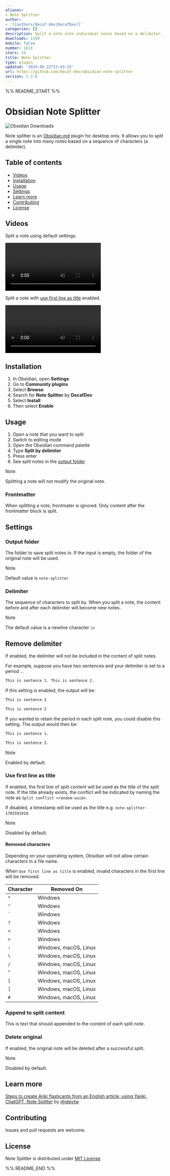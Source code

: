 ```yaml
---
aliases:
- Note Splitter
author:
- '[[authors/decaf-dev|DecafDev]]'
categories: []
description: Split a note into individual notes based on a delimiter.
downloads: 1159
mobile: false
number: 1613
stars: 15
title: Note Splitter
type: plugin
updated: '2024-09-22T13:43:25'
url: https://github.com/decaf-dev/obsidian-note-splitter
version: 1.3.0
---
```


%% README_START %%

# Obsidian Note Splitter

![Obsidian Downloads](https://img.shields.io/badge/dynamic/json?logo=obsidian&color=%23483699&label=downloads&query=%24%5B%22note-splitter%22%5D.downloads&url=https%3A%2F%2Fraw.githubusercontent.com%2Fobsidianmd%2Fobsidian-releases%2Fmaster%2Fcommunity-plugin-stats.json)

Note splitter is an [Obsidian.md](https://obsidian.md) plugin for desktop only. It allows you to split a single note into many notes based on a sequence of characters (a delimiter).

## Table of contents

-   [Videos](#videos)
-   [Installation](#installation)
-   [Usage](#usage)
-   [Settings](#settings)
-   [Learn more](#learn-more)
-   [Contributing](#contributing)
-   [License](#license)

## Videos

Split a note using default settings.

<video src="https://github.com/decaf-dev/obsidian-note-splitter/assets/40307803/b15117e8-a297-4353-b705-13e7713872ef" controls="controls" style="max-width: 100%;">
  Your browser does not support the video tag.
</video>

Split a note with [use first line as title](#use-first-line-as-title) enabled.

<video src="https://github.com/decaf-dev/obsidian-note-splitter/assets/40307803/fe4edb7c-4f4d-4f3e-b1a8-a42cd2a23706" controls="controls" style="max-width: 100%;">
  Your browser does not support the video tag.
</video>

## Installation

1. In Obsidian, open **Settings**
2. Go to **Community plugins**
3. Select **Browse**
4. Search for **Note Splitter** by **DecafDev**
5. Select **Install**
6. Then select **Enable**

## Usage

1. Open a note that you want to split
2. Switch to editing mode
3. Open the Obsidian command palette
4. Type **Split by delimiter**
5. Press enter
6. See split notes in the [output folder](#output-folder)

> [!NOTE]
> Splitting a note will not modify the original note.

### Frontmatter

When splitting a note, frontmater is ignored. Only content after the frontmatter block is split.

## Settings

### Output folder

The folder to save split notes in. If the input is empty, the folder of the original note will be used.

> [!NOTE]
> Default value is `note-splitter`

### Delimiter

The sequence of characters to split by. When you split a note, the content before and after each delimiter will become new notes.

> [!NOTE]
> The default value is a newline character `\n`

## Remove delimiter

If enabled, the delimiter will not be included in the content of split notes.

For example, suppose you have two sentences and your delimiter is set to a period `.`.

```markdown
This is sentence 1. This is sentence 2.
```

If this setting is enabled, the output will be:

```markdown
This is sentence 1
```

```markdown
This is sentence 2
```

If you wanted to retain the period in each split note, you could disable this setting. The output would then be:

```markdown
This is sentence 1.
```

```markdown
This is sentence 2.
```

> [!NOTE]
> Enabled by default.

### Use first line as title

If enabled, the first line of split content will be used as the title of the split note. If the title already exists, the conflict will be indicated by naming the note as `Split conflict <random-uuid>`.

If disabled, a timestamp will be used as the title e.g. `note-splitter-1702591910`.

> [!NOTE]
> Disabled by default.

#### Removed characters

Depending on your operating system, Obsidian will not allow certain characters in a file name.

When `Use first line as title` is enabled, invalid characters in the first line will be removed.

| Character | Removed On            |
| --------- | --------------------- |
| `*`       | Windows               |
| `"`       | Windows               |
| `` ` ``   | Windows               |
| `?`       | Windows               |
| `<`       | Windows               |
| `>`       | Windows               |
| `:`       | Windows, macOS, Linux |
| `\`       | Windows, macOS, Linux |
| `/`       | Windows, macOS, Linux |
| `^`       | Windows, macOS, Linux |
| `[`       | Windows, macOS, Linux |
| `]`       | Windows, macOS, Linux |
| `#`       | Windows, macOS, Linux |

### Append to split content

This is text that should appended to the content of each split note.

### Delete original

If enabled, the original note will be deleted after a successful split.

> [!NOTE]
> Disabled by default.

## Learn more

[Steps to create Anki flashcards from an English article, using Yanki, ChatGPT, Note Splitter](https://www.youtube.com/watch?v=Gu6B7nqUV9o) by [@jdevtw](https://www.youtube.com/@jdevtw)

## Contributing

Issues and pull requests are welcome.

## License

Note Splitter is distributed under [MIT License](https://github.com/decaf-dev/obsidian-note-splitter/blob/master/LICENSE)


%% README_END %%